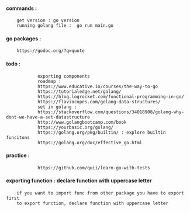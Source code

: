 #### commands : 

        get version : go version  
        running golang file :  go run main.go     

#### go packages : 

        https://godoc.org/?q=quote


#### todo : 
        
                exporting components  
                roadmap : 
                https://www.educative.io/courses/the-way-to-go
                https://tutorialedge.net/golang/
                https://blog.logrocket.com/functional-programming-in-go/
                https://flaviocopes.com/golang-data-structures/
                set in golang : 
                https://stackoverflow.com/questions/34018908/golang-why-dont-we-have-a-set-datastructure
                http://www.golangbootcamp.com/book
                https://yourbasic.org/golang/
                https://golang.org/pkg/builtin/ : explore builtin funcitons
                https://golang.org/doc/effective_go.html
                
#### practice : 
        
                https://github.com/quii/learn-go-with-tests

#### exporting function : declare function with uppercase letter

        if you want to import func from other package you have to export first 
        to export function, declare function with uppercase letter

